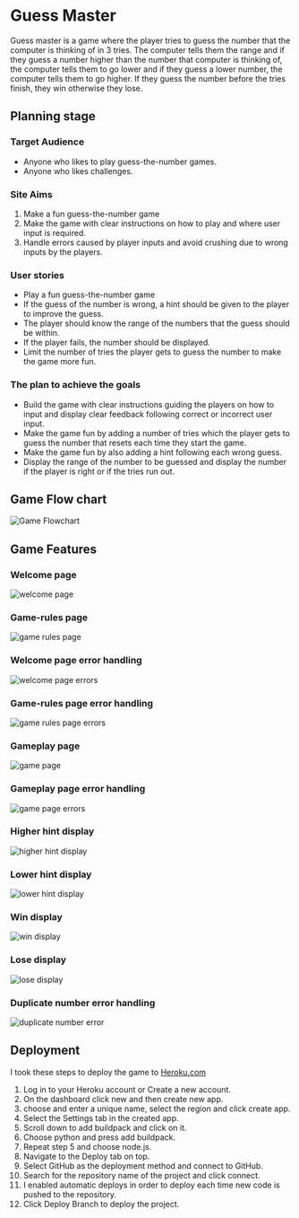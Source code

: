 # **Guess Master**

Guess master is a game where the player tries to guess the number that the computer is thinking of in 3 tries.
The computer tells them the range and if they guess a number higher than the number that computer is thinking of, the computer tells them to go lower and if they guess a lower number, the computer tells them to go higher.
If they guess the number before the tries finish, they win otherwise they lose.

## **Planning stage** 
### **Target Audience**
* Anyone who likes to play guess-the-number games.
* Anyone who likes challenges.

### **Site Aims**
1. Make a fun guess-the-number game
2. Make the game with clear instructions on how to play and where user input is required.
3. Handle errors caused by player inputs and avoid crushing due to wrong inputs by the players. 

### **User stories** 
* Play a fun guess-the-number game
* If the guess of the number is wrong, a hint should be given to the player to improve the guess.
* The player should know the range of the numbers that the guess should be within.
* If the player fails, the number should be displayed. 
* Limit the number of tries the player gets to guess the number to make the game more fun. 

### **The plan to achieve the goals** 
* Build the game with clear instructions guiding the players on how to input and display clear feedback following correct or incorrect user input. 
* Make the game fun by adding a number of tries which the player gets to guess the number that resets each time they start the game. 
* Make the game fun by also adding a hint following each wrong guess.
* Display the range of the number to be guessed and display the number if the player is right or if the tries run out. 

## **Game Flow chart**
![Game Flowchart](screenshots/lucid-chart-screenshot.png)

## **Game Features**

### **Welcome page**
![welcome page](screenshots/welcome_page.png)

### **Game-rules page**
![game rules page](screenshots/game_rules_page.png)

### **Welcome page error handling**
![welcome page errors](screenshots/welcome_page_errors.png)

### **Game-rules page error handling**
![game rules page errors](screenshots/game_rules_errors.png)

### **Gameplay page**
![game page](screenshots/game_page.png)

### **Gameplay page error handling**
![game page errors](screenshots/game_play_errors.png)

### **Higher hint display**
![higher hint display](screenshots/higher_hint_display.png)

### **Lower hint display**
![lower hint display](screenshots/lower_hint_display.png)

### **Win display**
![win display](screenshots/win_display.png)

### **Lose display**
![lose display](screenshots/lose_display.png)

### **Duplicate number error handling**
![duplicate number error](screenshots/duplicate_number_error.png)

## **Deployment**
I took these steps to deploy the game to [Heroku.com](https://www.heroku.com)

1. Log in to your Heroku account or Create a new account.
2. On the dashboard click new and then create new app.
3. choose and enter a unique name, select the region and click create app.
4. Select the Settings tab in the created app.
5. Scroll down to add buildpack and click on it. 
6. Choose python and press add buildpack. 
7. Repeat step 5 and choose node.js.
8. Navigate to the Deploy tab on top.
10. Select GitHub as the deployment method and connect to GitHub.
11. Search for the repository name of the project and click connect.
12. I enabled automatic deploys in order to deploy each time new code is pushed to the repository.
13. Click Deploy Branch to deploy the project.
 

 

